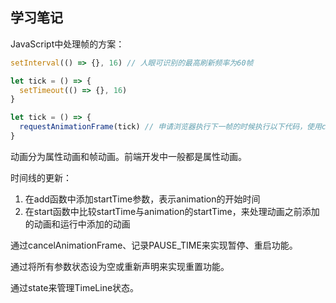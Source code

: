 ## 学习笔记

JavaScript中处理帧的方案：    
```javascript
setInterval(() => {}, 16) // 人眼可识别的最高刷新频率为60帧

let tick = () => {
  setTimeout(() => {}, 16)
}

let tick = () => {
  requestAnimationFrame(tick) // 申请浏览器执行下一帧的时候执行以下代码，使用cancelAnimationFrame去掉
}
```

动画分为属性动画和帧动画。前端开发中一般都是属性动画。

时间线的更新：  
1. 在add函数中添加startTime参数，表示animation的开始时间
2. 在start函数中比较startTime与animation的startTime，来处理动画之前添加的动画和运行中添加的动画

通过cancelAnimationFrame、记录PAUSE_TIME来实现暂停、重启功能。

通过将所有参数状态设为空或重新声明来实现重置功能。

通过state来管理TimeLine状态。
